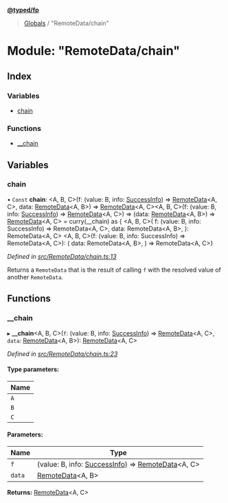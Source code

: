 **[@typed/fp](../README.md)**

> [Globals](../globals.md) / "RemoteData/chain"

# Module: "RemoteData/chain"

## Index

### Variables

* [chain](_remotedata_chain_.md#chain)

### Functions

* [\_\_chain](_remotedata_chain_.md#__chain)

## Variables

### chain

• `Const` **chain**: \<A, B, C>(f: (value: B, info: [SuccessInfo](_remotedata_fold_.md#successinfo)) => [RemoteData](_remotedata_remotedata_.md#remotedata)\<A, C>, data: [RemoteData](_remotedata_remotedata_.md#remotedata)\<A, B>) => [RemoteData](_remotedata_remotedata_.md#remotedata)\<A, C>\<A, B, C>(f: (value: B, info: [SuccessInfo](_remotedata_fold_.md#successinfo)) => [RemoteData](_remotedata_remotedata_.md#remotedata)\<A, C>) => (data: [RemoteData](_remotedata_remotedata_.md#remotedata)\<A, B>) => [RemoteData](_remotedata_remotedata_.md#remotedata)\<A, C> = curry(\_\_chain) as { \<A, B, C>( f: (value: B, info: SuccessInfo) => RemoteData\<A, C>, data: RemoteData\<A, B>, ): RemoteData\<A, C> \<A, B, C>(f: (value: B, info: SuccessInfo) => RemoteData\<A, C>): ( data: RemoteData\<A, B>, ) => RemoteData\<A, C>}

*Defined in [src/RemoteData/chain.ts:13](https://github.com/TylorS/typed-fp/blob/6ccb290/src/RemoteData/chain.ts#L13)*

Returns a `RemoteData` that is the result of calling `f` with the resolved
value of another `RemoteData`.

## Functions

### \_\_chain

▸ **__chain**\<A, B, C>(`f`: (value: B, info: [SuccessInfo](_remotedata_fold_.md#successinfo)) => [RemoteData](_remotedata_remotedata_.md#remotedata)\<A, C>, `data`: [RemoteData](_remotedata_remotedata_.md#remotedata)\<A, B>): [RemoteData](_remotedata_remotedata_.md#remotedata)\<A, C>

*Defined in [src/RemoteData/chain.ts:23](https://github.com/TylorS/typed-fp/blob/6ccb290/src/RemoteData/chain.ts#L23)*

#### Type parameters:

Name |
------ |
`A` |
`B` |
`C` |

#### Parameters:

Name | Type |
------ | ------ |
`f` | (value: B, info: [SuccessInfo](_remotedata_fold_.md#successinfo)) => [RemoteData](_remotedata_remotedata_.md#remotedata)\<A, C> |
`data` | [RemoteData](_remotedata_remotedata_.md#remotedata)\<A, B> |

**Returns:** [RemoteData](_remotedata_remotedata_.md#remotedata)\<A, C>
